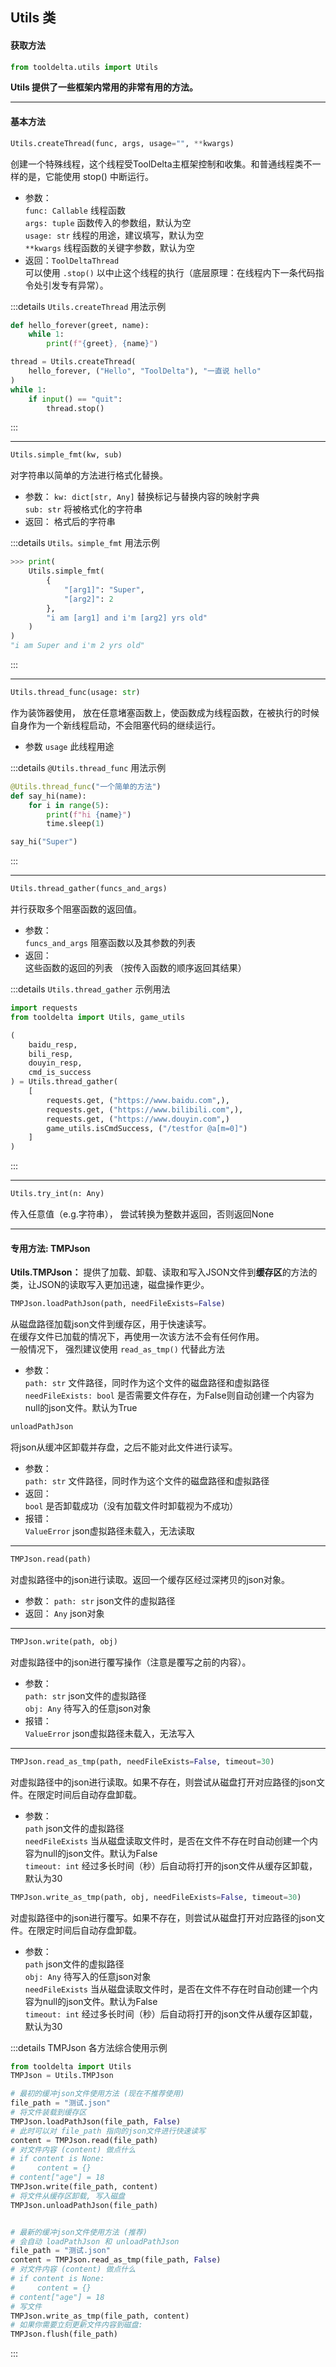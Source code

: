 ## Utils 类

#### 获取方法
```python
from tooldelta.utils import Utils
```

**Utils 提供了一些框架内常用的非常有用的方法。**

---
#### 基本方法

```python
Utils.createThread(func, args, usage="", **kwargs)
```

创建一个特殊线程，这个线程受ToolDelta主框架控制和收集。和普通线程类不一样的是，它能使用 stop() 中断运行。
- 参数：  
    `func: Callable` 线程函数  
    `args: tuple` 函数传入的参数组，默认为空  
    `usage: str` 线程的用途，建议填写，默认为空  
`**kwargs` 线程函数的关键字参数，默认为空
- 返回：`ToolDeltaThread`  
可以使用 `.stop()` 以中止这个线程的执行（底层原理：在线程内下一条代码指令处引发专有异常）。

:::details `Utils.createThread` 用法示例
```python
def hello_forever(greet, name):
    while 1:
        print(f"{greet}, {name}")

thread = Utils.createThread(
    hello_forever, ("Hello", "ToolDelta"), "一直说 hello"
)
while 1:
    if input() == "quit":
        thread.stop()
```
:::

---

```python
Utils.simple_fmt(kw, sub)
```

对字符串以简单的方法进行格式化替换。
- 参数：
`kw: dict[str, Any]` 替换标记与替换内容的映射字典  
`sub: str` 将被格式化的字符串
- 返回：
格式后的字符串

:::details `Utils。simple_fmt` 用法示例
```python
>>> print(
    Utils.simple_fmt(
        {
            "[arg1]": "Super",
            "[arg2]": 2
        },
        "i am [arg1] and i'm [arg2] yrs old"
    )
)
"i am Super and i'm 2 yrs old"
```
:::

---

```python
Utils.thread_func(usage: str)
```

作为装饰器使用， 放在任意堵塞函数上，使函数成为线程函数，在被执行的时候自身作为一个新线程启动，不会阻塞代码的继续运行。
- 参数 `usage` 此线程用途

:::details `@Utils.thread_func` 用法示例
```python
@Utils.thread_func("一个简单的方法")
def say_hi(name):
    for i in range(5):
        print(f"hi {name}")
        time.sleep(1)

say_hi("Super")
```
:::

---
```python
Utils.thread_gather(funcs_and_args)
```
并行获取多个阻塞函数的返回值。  
- 参数：  
`funcs_and_args` 阻塞函数以及其参数的列表  
- 返回：  
这些函数的返回的列表 （按传入函数的顺序返回其结果）

:::details `Utils.thread_gather` 示例用法
```python
import requests
from tooldelta import Utils, game_utils

(
    baidu_resp,
    bili_resp,
    douyin_resp,
    cmd_is_success
) = Utils.thread_gather(
    [
        requests.get, ("https://www.baidu.com",),
        requests.get, ("https://www.bilibili.com",),
        requests.get, ("https://www.douyin.com",)
        game_utils.isCmdSuccess, ("/testfor @a[m=0]")
    ]
)


```
:::


---

```python
Utils.try_int(n: Any)
```

传入任意值（e.g.字符串）， 尝试转换为整数并返回，否则返回None

---

#### 专用方法: TMPJson

**Utils.TMPJson：** 提供了加载、卸载、读取和写入JSON文件到**缓存区**的方法的类，让JSON的读取写入更加迅速，磁盘操作更少。

```python
TMPJson.loadPathJson(path, needFileExists=False)
```

从磁盘路径加载json文件到缓存区，用于快速读写。  
在缓存文件已加载的情况下，再使用一次该方法不会有任何作用。  
一般情况下， 强烈建议使用 `read_as_tmp()` 代替此方法
- 参数：  
`path: str` 文件路径，同时作为这个文件的磁盘路径和虚拟路径  
`needFileExists: bool` 是否需要文件存在，为False则自动创建一个内容为null的json文件。默认为True  

```python
unloadPathJson
```

将json从缓冲区卸载并存盘，之后不能对此文件进行读写。
- 参数：  
`path: str` 文件路径，同时作为这个文件的磁盘路径和虚拟路径
- 返回：  
`bool` 是否卸载成功（没有加载文件时卸载视为不成功）
- 报错：  
`ValueError` json虚拟路径未载入，无法读取

---

```python
TMPJson.read(path)
```

对虚拟路径中的json进行读取。返回一个缓存区经过深拷贝的json对象。
- 参数：
`path: str` json文件的虚拟路径
- 返回：
`Any` json对象

---

```python
TMPJson.write(path, obj)
```

对虚拟路径中的json进行覆写操作（注意是覆写之前的内容）。
- 参数：  
`path: str` json文件的虚拟路径  
`obj: Any` 待写入的任意json对象  
- 报错：  
`ValueError` json虚拟路径未载入，无法写入

---

```python
TMPJson.read_as_tmp(path, needFileExists=False, timeout=30)
```

对虚拟路径中的json进行读取。如果不存在，则尝试从磁盘打开对应路径的json文件。在限定时间后自动存盘卸载。
- 参数：  
`path` json文件的虚拟路径  
`needFileExists` 当从磁盘读取文件时，是否在文件不存在时自动创建一个内容为null的json文件。默认为False  
`timeout: int` 经过多长时间（秒）后自动将打开的json文件从缓存区卸载，默认为30

```python
TMPJson.write_as_tmp(path, obj, needFileExists=False, timeout=30)
```

对虚拟路径中的json进行覆写。如果不存在，则尝试从磁盘打开对应路径的json文件。在限定时间后自动存盘卸载。  
- 参数：  
`path` json文件的虚拟路径  
`obj: Any` 待写入的任意json对象  
`needFileExists` 当从磁盘读取文件时，是否在文件不存在时自动创建一个内容为null的json文件。默认为False  
`timeout: int` 经过多长时间（秒）后自动将打开的json文件从缓存区卸载，默认为30

:::details TMPJson 各方法综合使用示例
```python
from tooldelta import Utils
TMPJson = Utils.TMPJson

# 最初的缓冲json文件使用方法 (现在不推荐使用)
file_path = "测试.json"
# 将文件装载到缓存区
TMPJson.loadPathJson(file_path, False)
# 此时可以对 file_path 指向的json文件进行快速读写
content = TMPJson.read(file_path)
# 对文件内容 (content) 做点什么
# if content is None:
#     content = {}
# content["age"] = 18
TMPJson.write(file_path, content)
# 将文件从缓存区卸载, 写入磁盘
TMPJson.unloadPathJson(file_path)


# 最新的缓冲json文件使用方法 (推荐)
# 会自动 loadPathJson 和 unloadPathJson
file_path = "测试.json"
content = TMPJson.read_as_tmp(file_path, False)
# 对文件内容 (content) 做点什么
# if content is None:
#     content = {}
# content["age"] = 18
# 写文件
TMPJson.write_as_tmp(file_path, content)
# 如果你需要立刻更新文件内容到磁盘:
TMPJson.flush(file_path)

```
:::
